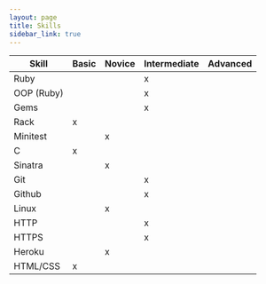 ```yaml
---
layout: page
title: Skills
sidebar_link: true
---
```


|Skill | Basic | Novice | Intermediate | Advanced |
|----|----|----|----|----|
|Ruby|    |    | x  |    |
|OOP (Ruby)|   |    |  x |
|Gems|    |    | x  |    |
|Rack| x  |    |    |    |
|Minitest|| x  |    |    |
|C| x     |    |    |    |  
|Sinatra| |  x |    |    | 
|Git|     |    |  x |    |
|Github|  |    |  x |    |
|Linux|   | x  |    |    |
|HTTP|    |    |  x |    | 
|HTTPS|   |    | x  |    | 
|Heroku|  | x  |    |    | 
|HTML/CSS | x  |    |    |
